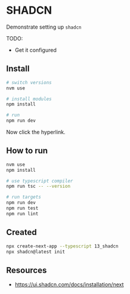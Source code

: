# SHADCN

Demonstrate setting up `shadcn`

TODO:

* Get it configured

## Install

```sh
# switch versions
nvm use  

# install modules
npm install

# run
npm run dev
```

Now click the hyperlink.  

## How to run

```sh
nvm use
npm install

# use typescript compiler
npm run tsc -- --version  

# run targets
npm run dev
npm run test
npm run lint
```

## Created

```sh
npx create-next-app --typescript 13_shadcn
npx shadcn@latest init


```

## Resources

* https://ui.shadcn.com/docs/installation/next